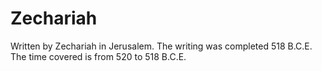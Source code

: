 # Zechariah

Written by Zechariah in Jerusalem. The writing was completed 518 B.C.E. The time covered is from 520 to 518 B.C.E.
